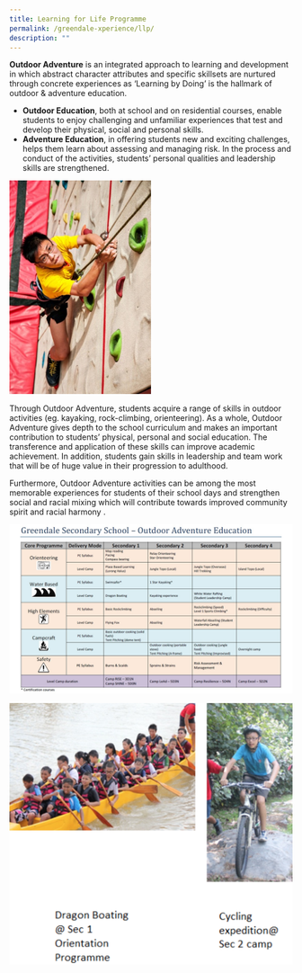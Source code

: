 ```yaml
---
title: Learning for Life Programme
permalink: /greendale-xperience/llp/
description: ""
---
```

**Outdoor Adventure** is an integrated approach to learning and development in which abstract character attributes and specific skillsets are nurtured through concrete experiences as ‘Learning by Doing’ is the hallmark of outdoor & adventure education.

*   **Outdoor Education**, both at school and on residential courses, enable students to enjoy challenging and unfamiliar experiences that test and develop their physical, social and personal skills.
*   **Adventure Education**, in offering students new and exciting challenges, helps them learn about assessing and managing risk. In the process and conduct of the activities, students’ personal qualities and leadership skills are strengthened.


<img src="/images/OAE-1.jpg" 
     style="width:50%">
		 
Through Outdoor Adventure, students acquire a range of skills in outdoor activities (eg. kayaking, rock-climbing, orienteering). As a whole, Outdoor Adventure gives depth to the school curriculum and makes an important contribution to students’ physical, personal and social education. The transference and application of these skills can improve academic achievement. In addition, students gain skills in leadership and team work that will be of huge value in their progression to adulthood.

Furthermore, Outdoor Adventure activities can be among the most memorable experiences for students of their school days and strengthen social and racial mixing which will contribute towards improved community spirit and racial harmony .

![](/images/OAE-Syllabus-2018-v5.jpg)

![](/images/llp.png)